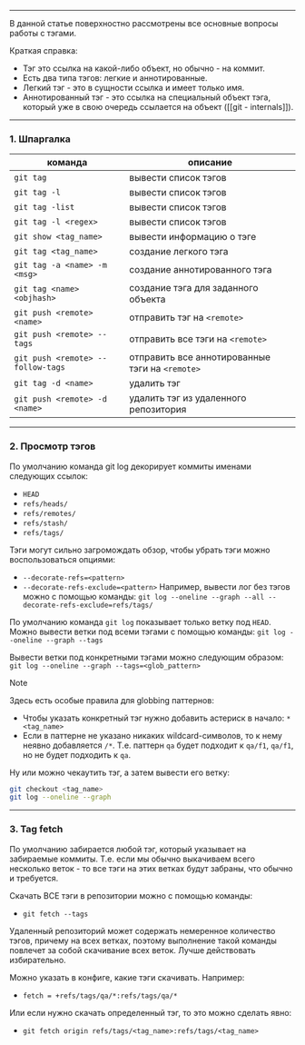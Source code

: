 ___
В данной статье поверхностно рассмотрены все основные вопросы работы с тэгами.

Краткая справка:
- Тэг это ссылка на какой-либо объект, но обычно - на коммит.
- Есть два типа тэгов: легкие и аннотированные.
- Легкий тэг - это в сущности ссылка и имеет только имя.
- Аннотированный тэг - это ссылка на специальный объект тэга, который уже в свою очередь ссылается на объект ([[git - internals]]).
___
### 1. Шпаргалка

команда | описание
-|-
`git tag`|вывести список тэгов
`git tag -l`|вывести список тэгов
`git tag -list`|вывести список тэгов
`git tag -l <regex>`|вывести список тэгов
`git show <tag_name>`|вывести информацию о тэге
`git tag <tag_name>`|создание легкого тэга
`git tag -a <name> -m <msg>`|создание аннотированного тэга
`git tag <name> <objhash>`|создание тэга для заданного объекта
`git push <remote> <name>`|отправить тэг на `<remote>`
`git push <remote> --tags`|отправить все тэги на `<remote>` 
`git push <remote> --follow-tags`|отправить все аннотированные тэги на `<remote>` 
`git tag -d <name>`|удалить тэг
`git push <remote> -d <name>`|удалить тэг из удаленного репозитория

___
### 2. Просмотр тэгов

По умолчанию команда git log декорирует коммиты именами следующих ссылок:
- `HEAD`
- `refs/heads/`
- `refs/remotes/`
- `refs/stash/`
- `refs/tags/`

Тэги могут сильно загромождать обзор, чтобы убрать тэги можно воспользоваться опциями:
- `--decorate-refs=<pattern>`
- `--decorate-refs-exclude=<pattern>`
Например, вывести лог без тэгов можно с помощью команды:
`git log --oneline --graph --all --decorate-refs-exclude=refs/tags/`

По умолчанию команда `git log` показывает только ветку под `HEAD`. Можно вывести ветки под всеми тэгами с помощью команды:
`git log --oneline --graph --tags`

Вывести ветки под конкретными тэгами можно следующим образом:
`git log --oneline --graph --tags=<glob_pattern>`

>[!note]
>Здесь есть особые правила для globbing паттернов:
>- Чтобы указать конкретный тэг нужно добавить астериск в начало:  `*<tag_name>`
>- Если в паттерне не указано никаких wildcard-символов, то к нему неявно добавляется `/*`. Т.е. паттерн `qa` будет подходит к `qa/f1`, `qa/f1`, но не будет подходить к `qa`.

Ну или можно чекаутить тэг, а затем вывести его ветку:
```bash
git checkout <tag_name>
git log --oneline --graph
```

___
### 3. Tag fetch

По умолчанию забирается любой тэг, который указывает на забираемые коммиты. Т.е. если мы обычно выкачиваем всего несколько веток - то все тэги на этих ветках будут забраны, что обычно и требуется.

Скачать ВСЕ тэги в репозитории можно с помощью команды:
- `git fetch --tags`

Удаленный репозиторий может содержать немеренное количество тэгов, причему на всех ветках, поэтому выполнение такой команды повлечет за собой скачивание всех веток. Лучше действовать избирательно.

Можно указать в конфиге, какие тэги скачивать. Например:
- `fetch = +refs/tags/qa/*:refs/tags/qa/*`

Или если нужно скачать определенный тэг, то это можно сделать явно:
- `git fetch origin refs/tags/<tag_name>:refs/tags/<tag_name>`
